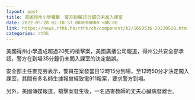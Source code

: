 ```yaml
---
layout: post
title: 美國得州小學槍擊　警方到場35分鐘仍未進入課室
date: 2022-05-28 02:10:57.000000000 +08:00
link: https://news.rthk.hk/rthk/ch/component/k2/1650536-20220528.htm
categories: rthk
---
```


美國得州小學造成超過20死的槍擊案，美國廣播公司報道，得州公共安全部承認，警方在到場35分鐘仍未闖入課室的決定錯誤。

安全部主任麥克勞表示，警員在案發當日12時15分到場，至12時50分才決定闖入課室，其間有多名師生據報曾經致電911報案，要求警方到場。

另外，美國傳媒報道，槍擊案發生後，一名遇害教師的丈夫心臟病發離世。
